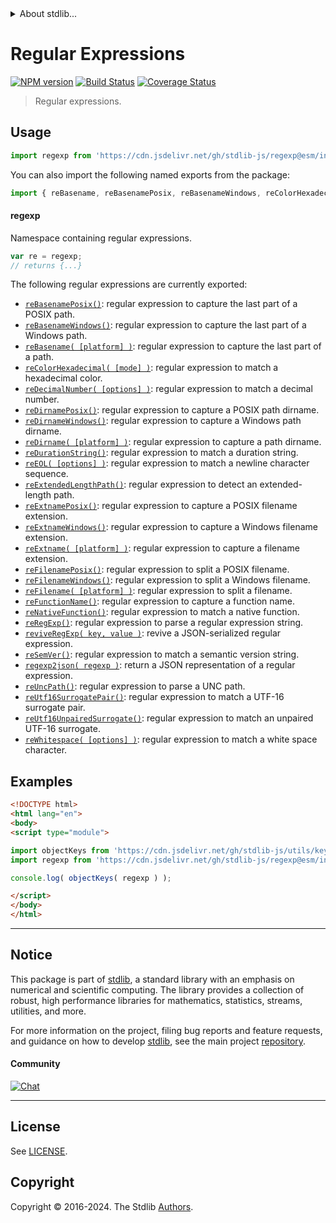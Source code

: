 <!--

@license Apache-2.0

Copyright (c) 2018 The Stdlib Authors.

Licensed under the Apache License, Version 2.0 (the "License");
you may not use this file except in compliance with the License.
You may obtain a copy of the License at

   http://www.apache.org/licenses/LICENSE-2.0

Unless required by applicable law or agreed to in writing, software
distributed under the License is distributed on an "AS IS" BASIS,
WITHOUT WARRANTIES OR CONDITIONS OF ANY KIND, either express or implied.
See the License for the specific language governing permissions and
limitations under the License.

-->


<details>
  <summary>
    About stdlib...
  </summary>
  <p>We believe in a future in which the web is a preferred environment for numerical computation. To help realize this future, we've built stdlib. stdlib is a standard library, with an emphasis on numerical and scientific computation, written in JavaScript (and C) for execution in browsers and in Node.js.</p>
  <p>The library is fully decomposable, being architected in such a way that you can swap out and mix and match APIs and functionality to cater to your exact preferences and use cases.</p>
  <p>When you use stdlib, you can be absolutely certain that you are using the most thorough, rigorous, well-written, studied, documented, tested, measured, and high-quality code out there.</p>
  <p>To join us in bringing numerical computing to the web, get started by checking us out on <a href="https://github.com/stdlib-js/stdlib">GitHub</a>, and please consider <a href="https://opencollective.com/stdlib">financially supporting stdlib</a>. We greatly appreciate your continued support!</p>
</details>

# Regular Expressions

[![NPM version][npm-image]][npm-url] [![Build Status][test-image]][test-url] [![Coverage Status][coverage-image]][coverage-url] <!-- [![dependencies][dependencies-image]][dependencies-url] -->

> Regular expressions.



<section class="usage">

## Usage

```javascript
import regexp from 'https://cdn.jsdelivr.net/gh/stdlib-js/regexp@esm/index.mjs';
```

You can also import the following named exports from the package:

```javascript
import { reBasename, reBasenamePosix, reBasenameWindows, reColorHexadecimal, reDecimalNumber, reDirname, reDirnamePosix, reDirnameWindows, reDurationString, reEOL, reExtendedLengthPath, reExtname, reExtnamePosix, reExtnameWindows, reFilename, reFilenamePosix, reFilenameWindows, reFunctionName, reNativeFunction, reRegExp, reSemVer, reUncPath, reUtf16SurrogatePair, reUtf16UnpairedSurrogate, reWhitespace, regexp2json, reviveRegExp } from 'https://cdn.jsdelivr.net/gh/stdlib-js/regexp@esm/index.mjs';
```

#### regexp

Namespace containing regular expressions.

```javascript
var re = regexp;
// returns {...}
```

The following regular expressions are currently exported:

<!-- <toc pattern="*"> -->

<div class="namespace-toc">

-   <span class="signature">[`reBasenamePosix()`][@stdlib/regexp/basename-posix]</span><span class="delimiter">: </span><span class="description">regular expression to capture the last part of a POSIX path.</span>
-   <span class="signature">[`reBasenameWindows()`][@stdlib/regexp/basename-windows]</span><span class="delimiter">: </span><span class="description">regular expression to capture the last part of a Windows path.</span>
-   <span class="signature">[`reBasename( [platform] )`][@stdlib/regexp/basename]</span><span class="delimiter">: </span><span class="description">regular expression to capture the last part of a path.</span>
-   <span class="signature">[`reColorHexadecimal( [mode] )`][@stdlib/regexp/color-hexadecimal]</span><span class="delimiter">: </span><span class="description">regular expression to match a hexadecimal color.</span>
-   <span class="signature">[`reDecimalNumber( [options] )`][@stdlib/regexp/decimal-number]</span><span class="delimiter">: </span><span class="description">regular expression to match a decimal number.</span>
-   <span class="signature">[`reDirnamePosix()`][@stdlib/regexp/dirname-posix]</span><span class="delimiter">: </span><span class="description">regular expression to capture a POSIX path dirname.</span>
-   <span class="signature">[`reDirnameWindows()`][@stdlib/regexp/dirname-windows]</span><span class="delimiter">: </span><span class="description">regular expression to capture a Windows path dirname.</span>
-   <span class="signature">[`reDirname( [platform] )`][@stdlib/regexp/dirname]</span><span class="delimiter">: </span><span class="description">regular expression to capture a path dirname.</span>
-   <span class="signature">[`reDurationString()`][@stdlib/regexp/duration-string]</span><span class="delimiter">: </span><span class="description">regular expression to match a duration string.</span>
-   <span class="signature">[`reEOL( [options] )`][@stdlib/regexp/eol]</span><span class="delimiter">: </span><span class="description">regular expression to match a newline character sequence.</span>
-   <span class="signature">[`reExtendedLengthPath()`][@stdlib/regexp/extended-length-path]</span><span class="delimiter">: </span><span class="description">regular expression to detect an extended-length path.</span>
-   <span class="signature">[`reExtnamePosix()`][@stdlib/regexp/extname-posix]</span><span class="delimiter">: </span><span class="description">regular expression to capture a POSIX filename extension.</span>
-   <span class="signature">[`reExtnameWindows()`][@stdlib/regexp/extname-windows]</span><span class="delimiter">: </span><span class="description">regular expression to capture a Windows filename extension.</span>
-   <span class="signature">[`reExtname( [platform] )`][@stdlib/regexp/extname]</span><span class="delimiter">: </span><span class="description">regular expression to capture a filename extension.</span>
-   <span class="signature">[`reFilenamePosix()`][@stdlib/regexp/filename-posix]</span><span class="delimiter">: </span><span class="description">regular expression to split a POSIX filename.</span>
-   <span class="signature">[`reFilenameWindows()`][@stdlib/regexp/filename-windows]</span><span class="delimiter">: </span><span class="description">regular expression to split a Windows filename.</span>
-   <span class="signature">[`reFilename( [platform] )`][@stdlib/regexp/filename]</span><span class="delimiter">: </span><span class="description">regular expression to split a filename.</span>
-   <span class="signature">[`reFunctionName()`][@stdlib/regexp/function-name]</span><span class="delimiter">: </span><span class="description">regular expression to capture a function name.</span>
-   <span class="signature">[`reNativeFunction()`][@stdlib/regexp/native-function]</span><span class="delimiter">: </span><span class="description">regular expression to match a native function.</span>
-   <span class="signature">[`reRegExp()`][@stdlib/regexp/regexp]</span><span class="delimiter">: </span><span class="description">regular expression to parse a regular expression string.</span>
-   <span class="signature">[`reviveRegExp( key, value )`][@stdlib/regexp/reviver]</span><span class="delimiter">: </span><span class="description">revive a JSON-serialized regular expression.</span>
-   <span class="signature">[`reSemVer()`][@stdlib/regexp/semver]</span><span class="delimiter">: </span><span class="description">regular expression to match a semantic version string.</span>
-   <span class="signature">[`regexp2json( regexp )`][@stdlib/regexp/to-json]</span><span class="delimiter">: </span><span class="description">return a JSON representation of a regular expression.</span>
-   <span class="signature">[`reUncPath()`][@stdlib/regexp/unc-path]</span><span class="delimiter">: </span><span class="description">regular expression to parse a UNC path.</span>
-   <span class="signature">[`reUtf16SurrogatePair()`][@stdlib/regexp/utf16-surrogate-pair]</span><span class="delimiter">: </span><span class="description">regular expression to match a UTF-16 surrogate pair.</span>
-   <span class="signature">[`reUtf16UnpairedSurrogate()`][@stdlib/regexp/utf16-unpaired-surrogate]</span><span class="delimiter">: </span><span class="description">regular expression to match an unpaired UTF-16 surrogate.</span>
-   <span class="signature">[`reWhitespace( [options] )`][@stdlib/regexp/whitespace]</span><span class="delimiter">: </span><span class="description">regular expression to match a white space character.</span>

</div>

<!-- </toc> -->

<!-- /.usage -->

<section class="examples">

## Examples

<!-- TODO: better examples -->

<!-- eslint no-undef: "error" -->

```html
<!DOCTYPE html>
<html lang="en">
<body>
<script type="module">

import objectKeys from 'https://cdn.jsdelivr.net/gh/stdlib-js/utils/keys@esm/index.mjs';
import regexp from 'https://cdn.jsdelivr.net/gh/stdlib-js/regexp@esm/index.mjs';

console.log( objectKeys( regexp ) );

</script>
</body>
</html>
```

</section>

<!-- /.examples -->

<!-- Section for related `stdlib` packages. Do not manually edit this section, as it is automatically populated. -->

<section class="related">

</section>

<!-- /.related -->

<!-- Section for all links. Make sure to keep an empty line after the `section` element and another before the `/section` close. -->


<section class="main-repo" >

* * *

## Notice

This package is part of [stdlib][stdlib], a standard library with an emphasis on numerical and scientific computing. The library provides a collection of robust, high performance libraries for mathematics, statistics, streams, utilities, and more.

For more information on the project, filing bug reports and feature requests, and guidance on how to develop [stdlib][stdlib], see the main project [repository][stdlib].

#### Community

[![Chat][chat-image]][chat-url]

---

## License

See [LICENSE][stdlib-license].


## Copyright

Copyright &copy; 2016-2024. The Stdlib [Authors][stdlib-authors].

</section>

<!-- /.stdlib -->

<!-- Section for all links. Make sure to keep an empty line after the `section` element and another before the `/section` close. -->

<section class="links">

[npm-image]: http://img.shields.io/npm/v/@stdlib/regexp.svg
[npm-url]: https://npmjs.org/package/@stdlib/regexp

[test-image]: https://github.com/stdlib-js/regexp/actions/workflows/test.yml/badge.svg?branch=v0.3.3
[test-url]: https://github.com/stdlib-js/regexp/actions/workflows/test.yml?query=branch:v0.3.3

[coverage-image]: https://img.shields.io/codecov/c/github/stdlib-js/regexp/main.svg
[coverage-url]: https://codecov.io/github/stdlib-js/regexp?branch=main

<!--

[dependencies-image]: https://img.shields.io/david/stdlib-js/regexp.svg
[dependencies-url]: https://david-dm.org/stdlib-js/regexp/main

-->

[chat-image]: https://img.shields.io/gitter/room/stdlib-js/stdlib.svg
[chat-url]: https://app.gitter.im/#/room/#stdlib-js_stdlib:gitter.im

[stdlib]: https://github.com/stdlib-js/stdlib

[stdlib-authors]: https://github.com/stdlib-js/stdlib/graphs/contributors

[umd]: https://github.com/umdjs/umd
[es-module]: https://developer.mozilla.org/en-US/docs/Web/JavaScript/Guide/Modules

[deno-url]: https://github.com/stdlib-js/regexp/tree/deno
[deno-readme]: https://github.com/stdlib-js/regexp/blob/deno/README.md
[umd-url]: https://github.com/stdlib-js/regexp/tree/umd
[umd-readme]: https://github.com/stdlib-js/regexp/blob/umd/README.md
[esm-url]: https://github.com/stdlib-js/regexp/tree/esm
[esm-readme]: https://github.com/stdlib-js/regexp/blob/esm/README.md
[branches-url]: https://github.com/stdlib-js/regexp/blob/main/branches.md

[stdlib-license]: https://raw.githubusercontent.com/stdlib-js/regexp/main/LICENSE

<!-- <toc-links> -->

[@stdlib/regexp/basename-posix]: https://github.com/stdlib-js/regexp/tree/main/basename-posix

[@stdlib/regexp/basename-windows]: https://github.com/stdlib-js/regexp/tree/main/basename-windows

[@stdlib/regexp/basename]: https://github.com/stdlib-js/regexp/tree/main/basename

[@stdlib/regexp/color-hexadecimal]: https://github.com/stdlib-js/regexp/tree/main/color-hexadecimal

[@stdlib/regexp/decimal-number]: https://github.com/stdlib-js/regexp/tree/main/decimal-number

[@stdlib/regexp/dirname-posix]: https://github.com/stdlib-js/regexp/tree/main/dirname-posix

[@stdlib/regexp/dirname-windows]: https://github.com/stdlib-js/regexp/tree/main/dirname-windows

[@stdlib/regexp/dirname]: https://github.com/stdlib-js/regexp/tree/main/dirname

[@stdlib/regexp/duration-string]: https://github.com/stdlib-js/regexp/tree/main/duration-string

[@stdlib/regexp/eol]: https://github.com/stdlib-js/regexp/tree/main/eol

[@stdlib/regexp/extended-length-path]: https://github.com/stdlib-js/regexp/tree/main/extended-length-path

[@stdlib/regexp/extname-posix]: https://github.com/stdlib-js/regexp/tree/main/extname-posix

[@stdlib/regexp/extname-windows]: https://github.com/stdlib-js/regexp/tree/main/extname-windows

[@stdlib/regexp/extname]: https://github.com/stdlib-js/regexp/tree/main/extname

[@stdlib/regexp/filename-posix]: https://github.com/stdlib-js/regexp/tree/main/filename-posix

[@stdlib/regexp/filename-windows]: https://github.com/stdlib-js/regexp/tree/main/filename-windows

[@stdlib/regexp/filename]: https://github.com/stdlib-js/regexp/tree/main/filename

[@stdlib/regexp/function-name]: https://github.com/stdlib-js/regexp/tree/main/function-name

[@stdlib/regexp/native-function]: https://github.com/stdlib-js/regexp/tree/main/native-function

[@stdlib/regexp/regexp]: https://github.com/stdlib-js/regexp/tree/main/regexp

[@stdlib/regexp/reviver]: https://github.com/stdlib-js/regexp/tree/main/reviver

[@stdlib/regexp/semver]: https://github.com/stdlib-js/regexp/tree/main/semver

[@stdlib/regexp/to-json]: https://github.com/stdlib-js/regexp/tree/main/to-json

[@stdlib/regexp/unc-path]: https://github.com/stdlib-js/regexp/tree/main/unc-path

[@stdlib/regexp/utf16-surrogate-pair]: https://github.com/stdlib-js/regexp/tree/main/utf16-surrogate-pair

[@stdlib/regexp/utf16-unpaired-surrogate]: https://github.com/stdlib-js/regexp/tree/main/utf16-unpaired-surrogate

[@stdlib/regexp/whitespace]: https://github.com/stdlib-js/regexp/tree/main/whitespace

<!-- </toc-links> -->

</section>

<!-- /.links -->
